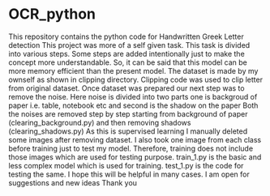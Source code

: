 # OCR_python
 This repository contains the python code for Handwritten Greek Letter detection
 This project was more of a self given task. 
 This task is divided into various steps. Some steps are added intentionally just to make the concept more understandable. So, it can be said that this model can be more memory efficient than the present model.
 The dataset is made by my ownself as shown in clipping directory. Clipping code was used to clip letter from original dataset.
 Once dataset was prepared our next step was to remove the noise.
 Here noise is divided into two parts one is backgroud of paper i.e. table, notebook etc and second is the shadow on the paper
 Both the noises are removed step by step starting from background of paper (clearing_background.py) and then removing shadows (clearing_shadows.py)
 As this is supervised learning I manually deleted some images after removing dataset.
 I also took one image from each class before training just to test my model. Therefore, training does not include those images which are used for testing purpose.
 train_1.py is the basic and less complex model which is used for training.
 test_1.py is the code for testing the same.
 I hope this will be helpful in many cases.
 I am open for suggestions and new ideas
 Thank you
